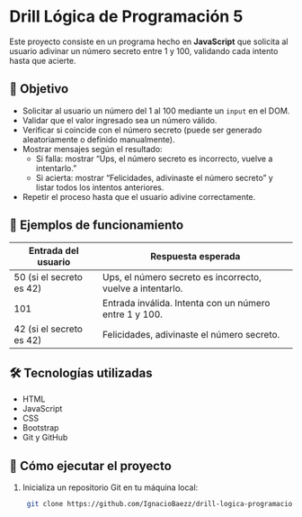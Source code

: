 # Drill Lógica de Programación 5

Este proyecto consiste en un programa hecho en **JavaScript** que solicita al usuario adivinar un número secreto entre 1 y 100, validando cada intento hasta que acierte.

## 🧠 Objetivo

- Solicitar al usuario un número del 1 al 100 mediante un `input` en el DOM.
- Validar que el valor ingresado sea un número válido.
- Verificar si coincide con el número secreto (puede ser generado aleatoriamente o definido manualmente).
- Mostrar mensajes según el resultado:
  - Si falla: mostrar “Ups, el número secreto es incorrecto, vuelve a intentarlo.”
  - Si acierta: mostrar “Felicidades, adivinaste el número secreto” y listar todos los intentos anteriores.
- Repetir el proceso hasta que el usuario adivine correctamente.

## 📌 Ejemplos de funcionamiento

| Entrada del usuario | Respuesta esperada |
|---------------------|--------------------|
| 50 (si el secreto es 42) | Ups, el número secreto es incorrecto, vuelve a intentarlo. |
| 101                   | Entrada inválida. Intenta con un número entre 1 y 100. |
| 42 (si el secreto es 42) | Felicidades, adivinaste el número secreto.  

## 🛠️ Tecnologías utilizadas

- HTML  
- JavaScript  
- CSS  
- Bootstrap  
- Git y GitHub  

## 🚀 Cómo ejecutar el proyecto

1. Inicializa un repositorio Git en tu máquina local:
   ```bash
    git clone https://github.com/IgnacioBaezz/drill-logica-programacion-5.git
